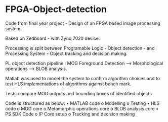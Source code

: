 # FPGA-Object-detection
Code from final year project - Design of an FPGA based image processing system.

Based on Zedboard - with Zynq 7020 device.

Processing is split between Programable Logic - Object detection - and Processing System - Object tracking and decision making. 

PL object detection pipeline : MOG Foreground Detection --> Morphological operations --> BLOB analysis.

Matlab was used to model the system to confirm algorithm choices and to test HLS implementations of algorithms against bench mark.

Tests compare MOG outputs and bounding boxes of identified objects

Code is structured as below:
  •	MATLAB code 
    o	Modelling
    o	Testing
  •	HLS code
    o	MOG core
    o	Metamorphic operations core
    o	BLOB analysis core
  •	PS SDK Code
    o	IP Core setup 
    o	Tracking and decision making
